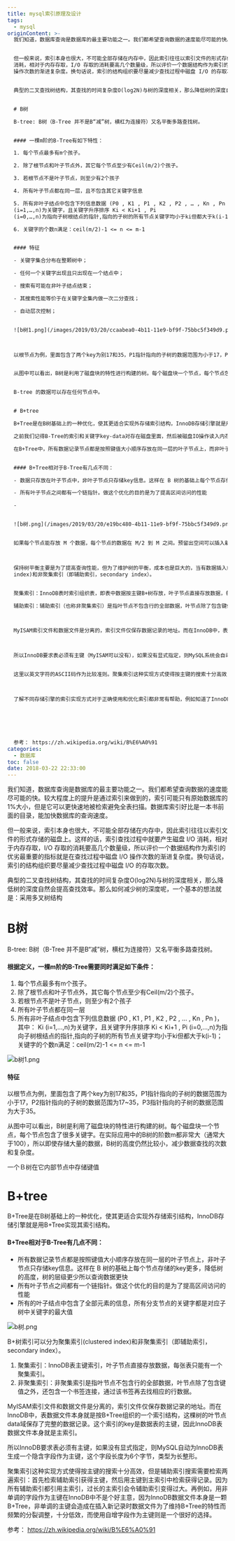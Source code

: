 ```yaml
---
title: mysql索引原理及设计
tags:
  - mysql
originContent: >-
  我们知道，数据库查询是数据库的最主要功能之一。我们都希望查询数据的速度能尽可能的快。较大程度上的提升是通过索引来做到的，索引可能只有原始数据库的1%大小，但是它可以更快速地被检索避免全表扫描。数据库索引好比是一本书前面的目录，能加快数据库的查询速度。


  但一般来说，索引本身也很大，不可能全部存储在内存中，因此索引往往以索引文件的形式存储的磁盘上。这样的话，索引查找过程中就要产生磁盘 I/O
  消耗，相对于内存存取，I/O 存取的消耗要高几个数量级，所以评价一个数据结构作为索引的优劣最重要的指标就是在查找过程中磁盘 I/O
  操作次数的渐进复杂度。换句话说，索引的结构组织要尽量减少查找过程中磁盘 I/O 的存取次数。


  典型的二叉查找树结构，其查找的时间复杂度O(log2N)与树的深度相关，那么降低树的深度自然会提高查找效率。那么如何减少树的深度呢，一个基本的想法就是：采用多叉树结构


  # B树

  B-tree: B树（B-Tree 并不是B“减”树，横杠为连接符）又名平衡多路查找树。


  #### 一棵m阶的B-Tree有如下特性：

  1. 每个节点最多有m个孩子。

  2. 除了根节点和叶子节点外，其它每个节点至少有Ceil(m/2)个孩子。

  3. 若根节点不是叶子节点，则至少有2个孩子

  4. 所有叶子节点都在同一层，且不包含其它关键字信息

  5. 所有非叶子结点中包含下列信息数据 (P0 , K1 , P1 , K2 , P2 , … , Kn , Pn )，其中： Ki
  (i=1,…,n)为关键字，且关键字升序排序 Ki < Ki+1 , Pi
  (i=0,…,n)为指向子树根结点的指针,指向的子树的所有节点关键字均小于ki但都大于k(i-1)

  6. 关键字的个数n满足：ceil(m/2)-1 <= n <= m-1


  #### 特征

  - 关键字集合分布在整颗树中；

  - 任何一个关键字出现且只出现在一个结点中；

  - 搜索有可能在非叶子结点结束；

  - 其搜索性能等价于在关键字全集内做一次二分查找；

  - 自动层次控制；


  ![b树1.png](/images/2019/03/20/ccaabea0-4b11-11e9-bf9f-75bbc5f349d9.png)



  以根节点为例，里面包含了两个key为别17和35，P1指针指向的子树的数据范围为小于17，P2指针指向的子树的数据范围为17~35，P3指针指向的子树的数据范围为大于35。


  从图中可以看出，B树是利用了磁盘块的特性进行构建的树。每个磁盘块一个节点，每个节点包含了很多关键字。把树的节点关键字增多后树的层级比原来的二叉树少了，减少数据查找的次数和复杂度。


  B-tree 的数据可以存在任何节点中。


  # B+tree

  B+Tree是在B树基础上的一种优化，使其更适合实现外存储索引结构，InnoDB存储引擎就是用B+Tree实现其索引结构。

  之前我们记得B-Tree的索引和关键字key-data对存在磁盘里面，然后被磁盘IO操作读入内存，如果数据大的话，磁盘页无法装载，会使得一页的key的数量减少，还是会使得B-Tree的深度增加，这样还是会增加磁盘IO查询

  在B+Tree中，所有数据记录节点都是按照键值大小顺序存放在同一层的叶子节点上，而非叶子节点上只存储key值信息，这样可以大大加大每个节点存储的key值数量，降低B+Tree的高度。


  #### B+Tree相对于B-Tree有几点不同：

  - 数据只存放在叶子节点中，非叶子节点只存储key信息。这样在 B 树的基础上每个节点存储的关键字数更多，降低树的高度，树的层级更少所以查询数据更快

  - 所有叶子节点之间都有一个链指针。做这个优化的目的是为了提高区间访问的性能

  - 


  ![b树.png](/images/2019/03/20/e19bc480-4b11-11e9-bf9f-75bbc5f349d9.png)


  如果每个节点能存放 M 个数据，每个节点的数据在 M/2 到 M 之间。预留出空间可以插入新的数据。



  保持树平衡主要是为了提高查询性能，但为了维护树的平衡，成本也是巨大的，当有数据插入或删除时，需采用拆分节点、左旋、右旋等方法。B+树因为其高扇出性，所以具有高平衡性，通常其高度都在2~3层，查询时可以有效减少IO次数。B+树索引可以分为聚集索引(clustered
  index)和非聚集索引（即辅助索引，secondary index）。


  聚集索引：InnoDB表时索引组织表，即表中数据按主键B+树存放，叶子节点直接存放数据，每张表只能有一个聚集索引。

  辅助索引：辅助索引（也称非聚集索引）是指叶节点不包含行的全部数据，叶节点除了包含键值之外，还包含一个书签连接，通过该书签再去找相应的行数据。



  MyISAM索引文件和数据文件是分离的，索引文件仅保存数据记录的地址。而在InnoDB中，表数据文件本身就是按B+Tree组织的一个索引结构，这棵树的叶节点data域保存了完整的数据记录。这个索引的key是数据表的主键，因此InnoDB表数据文件本身就是主索引。



  所以InnoDB要求表必须有主键（MyISAM可以没有），如果没有显式指定，则MySQL系统会自动选择一个可以唯一标识数据记录的列作为主键，如果不存在这种列，则MySQL自动为InnoDB表生成一个隐含字段作为主键，这个字段长度为6个字节，类型为长整形。


  这里以英文字符的ASCII码作为比较准则。聚集索引这种实现方式使得按主键的搜索十分高效，但是辅助索引搜索需要检索两遍索引：首先检索辅助索引获得主键，然后用主键到主索引中检索获得记录。



  了解不同存储引擎的索引实现方式对于正确使用和优化索引都非常有帮助，例如知道了InnoDB的索引实现后，就很容易明白为什么不建议使用过长的字段作为主键，因为所有辅助索引都引用主索引，过长的主索引会令辅助索引变得过大。再例如，用非单调的字段作为主键在InnoDB中不是个好主意，因为InnoDB数据文件本身是一颗B+Tree，非单调的主键会造成在插入新记录时数据文件为了维持B+Tree的特性而频繁的分裂调整，十分低效，而使用自增字段作为主键则是一个很好的选择。






  参考： https://zh.wikipedia.org/wiki/B%E6%A0%91
categories:
  - 数据库
toc: false
date: 2018-03-22 22:33:00
---
```


我们知道，数据库查询是数据库的最主要功能之一。我们都希望查询数据的速度能尽可能的快。较大程度上的提升是通过索引来做到的，索引可能只有原始数据库的1%大小，但是它可以更快速地被检索避免全表扫描。数据库索引好比是一本书前面的目录，能加快数据库的查询速度。

但一般来说，索引本身也很大，不可能全部存储在内存中，因此索引往往以索引文件的形式存储的磁盘上。这样的话，索引查找过程中就要产生磁盘 I/O 消耗，相对于内存存取，I/O 存取的消耗要高几个数量级，所以评价一个数据结构作为索引的优劣最重要的指标就是在查找过程中磁盘 I/O 操作次数的渐进复杂度。换句话说，索引的结构组织要尽量减少查找过程中磁盘 I/O 的存取次数。

典型的二叉查找树结构，其查找的时间复杂度O(log2N)与树的深度相关，那么降低树的深度自然会提高查找效率。那么如何减少树的深度呢，一个基本的想法就是：采用多叉树结构

# B树
B-tree: B树（B-Tree 并不是B“减”树，横杠为连接符）又名平衡多路查找树。

#### 根据定义，一棵m阶的B-Tree需要同时满足如下条件：
1. 每个节点最多有m个孩子。
2. 除了根节点和叶子节点外，其它每个节点至少有Ceil(m/2)个孩子。
3. 若根节点不是叶子节点，则至少有2个孩子
4. 所有叶子节点都在同一层
5. 所有非叶子结点中包含下列信息数据 (P0 , K1 , P1 , K2 , P2 , … , Kn , Pn )，其中： Ki (i=1,…,n)为关键字，且关键字升序排序 Ki < Ki+1 , Pi (i=0,…,n)为指向子树根结点的指针,指向的子树的所有节点关键字均小于ki但都大于k(i-1)；关键字的个数n满足：ceil(m/2)-1 <= n <= m-1


![b树1.png](/images/2019/03/20/ccaabea0-4b11-11e9-bf9f-75bbc5f349d9.png)

#### 特征
以根节点为例，里面包含了两个key为别17和35，P1指针指向的子树的数据范围为小于17，P2指针指向的子树的数据范围为17~35，P3指针指向的子树的数据范围为大于35。

从图中可以看出，B树是利用了磁盘块的特性进行构建的树。每个磁盘块一个节点，每个节点包含了很多关键字。在实际应用中的B树的阶数m都非常大（通常大于100），所以即使存储大量的数据，B树的高度仍然比较小，减少数据查找的次数和复杂度。

一个Ｂ树在它内部节点中存储键值

# B+tree
B+Tree是在B树基础上的一种优化，使其更适合实现外存储索引结构，InnoDB存储引擎就是用B+Tree实现其索引结构。


#### B+Tree相对于B-Tree有几点不同：
- 所有数据记录节点都是按照键值大小顺序存放在同一层的叶子节点上，非叶子节点只存储key信息。这样在 B 树的基础上每个节点存储的key更多，降低树的高度，树的层级更少所以查询数据更快
- 所有叶子节点之间都有一个链指针。做这个优化的目的是为了提高区间访问的性能
- 所有的叶子结点中包含了全部元素的信息，所有分支节点的关键字都是对应子树中关键字的最大值


![b树.png](/images/2019/03/20/e19bc480-4b11-11e9-bf9f-75bbc5f349d9.png)


B+树索引可以分为聚集索引(clustered index)和非聚集索引（即辅助索引，secondary index）。

1. 聚集索引：InnoDB表主键索引，叶子节点直接存放数据，每张表只能有一个聚集索引。
2. 非聚集索引：非聚集索引是指叶节点不包含行的全部数据，叶节点除了包含键值之外，还包含一个书签连接，通过该书签再去找相应的行数据。

MyISAM索引文件和数据文件是分离的，索引文件仅保存数据记录的地址。而在InnoDB中，表数据文件本身就是按B+Tree组织的一个索引结构，这棵树的叶节点data域保存了完整的数据记录。这个索引的key是数据表的主键，因此InnoDB表数据文件本身就是主索引。

所以InnoDB要求表必须有主键，如果没有显式指定，则MySQL自动为InnoDB表生成一个隐含字段作为主键，这个字段长度为6个字节，类型为长整形。

聚集索引这种实现方式使得按主键的搜索十分高效，但是辅助索引搜索需要检索两遍索引：首先检索辅助索引获得主键，然后用主键到主索引中检索获得记录。因为所有辅助索引都引用主索引，过长的主索引会令辅助索引变得过大。再例如，用非单调的字段作为主键在InnoDB中不是个好主意，因为InnoDB数据文件本身是一颗B+Tree，非单调的主键会造成在插入新记录时数据文件为了维持B+Tree的特性而频繁的分裂调整，十分低效，而使用自增字段作为主键则是一个很好的选择。

参考： https://zh.wikipedia.org/wiki/B%E6%A0%91